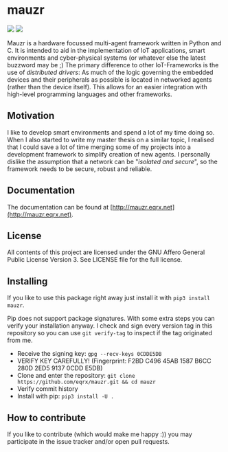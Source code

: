 mauzr
=====

![](https://img.shields.io/travis/eqrx/mauzr.svg?maxAge=2592000)
![](https://img.shields.io/github/tag/eqrx/mauzr.svg?maxAge=2592000)

Mauzr is a hardware focussed multi-agent framework written in Python and C.
It is intended to aid in the implementation of IoT applications, smart environments
and cyber-physical systems (or whatever else the latest buzzword may be ;)
The primary difference to other IoT-Frameworks is the use of *distributed drivers*:
As much of the logic governing the embedded devices and their peripherals as
possible is located in networked agents (rather than the device itself).
This allows for an easier integration with high-level  programming languages
and other frameworks.

Motivation
----------
I like to develop smart environments and spend a lot of my time doing so.
When I also started to write my master thesis on a similar topic, I realised
that I could save a lot of time merging some of my projects into a development
framework to simplify creation of new agents.
I personally dislike the assumption that a network can be "*isolated and
secure*", so the framework needs to be secure, robust and reliable.

Documentation
-------------

The documentation can be found at
[http://mauzr.eqrx.net](http://mauzr.eqrx.net).

License
-------

All contents of this project are licensed under the
GNU Affero General Public License Version 3. See LICENSE file for the full
license.

Installing
----------

If you like to use this package right away just install it with
`pip3 install mauzr`.

Pip does not support package signatures. With some extra steps you can verify
your installation anyway. I check and sign every version tag in this repository
so you can use `git verify-tag` to inspect if the tag originated from me.

- Receive the signing key:
  `gpg --recv-keys 0CDDE5DB`
- VERIFY KEY CAREFULLY!
  (Fingerprint: F2BD C496 45AB 1587 B6CC 280D 2ED5 9137 0CDD E5DB)
- Clone and enter the repository:
  `git clone https://github.com/eqrx/mauzr.git && cd mauzr`
- Verify commit history
- Install with pip:
  `pip3 install -U .`

How to contribute
-----------------

If you like to contribute (which would make me happy :)) you may participate
in the issue tracker and/or open pull requests.
